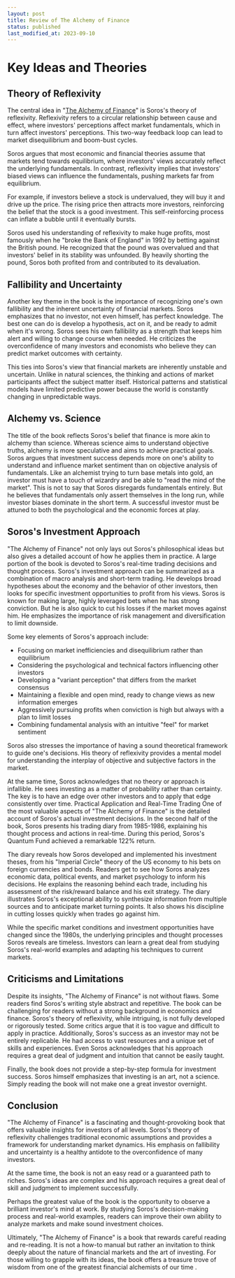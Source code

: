 ```yaml
---
layout: post
title: Review of The Alchemy of Finance
status: published
last_modified_at: 2023-09-10
---
```


# Key Ideas and Theories

## Theory of Reflexivity
The central idea in "[The Alchemy of Finance](https://www.amazon.com/Alchemy-Finance-George-Soros/dp/0471445495)" is Soros's theory of reflexivity. Reflexivity refers to a circular relationship between cause and effect, where investors' perceptions affect market fundamentals, which in turn affect investors' perceptions. This two-way feedback loop can lead to market disequilibrium and boom-bust cycles.

Soros argues that most economic and financial theories assume that markets tend towards equilibrium, where investors' views accurately reflect the underlying fundamentals. In contrast, reflexivity implies that investors' biased views can influence the fundamentals, pushing markets far from equilibrium.

For example, if investors believe a stock is undervalued, they will buy it and drive up the price. The rising price then attracts more investors, reinforcing the belief that the stock is a good investment. This self-reinforcing process can inflate a bubble until it eventually bursts.

Soros used his understanding of reflexivity to make huge profits, most famously when he "broke the Bank of England" in 1992 by betting against the British pound. He recognized that the pound was overvalued and that investors' belief in its stability was unfounded. By heavily shorting the pound, Soros both profited from and contributed to its devaluation.

## Fallibility and Uncertainty

Another key theme in the book is the importance of recognizing one's own fallibility and the inherent uncertainty of financial markets. Soros emphasizes that no investor, not even himself, has perfect knowledge. 
The best one can do is develop a hypothesis, act on it, and be ready to admit when it's wrong. Soros sees his own fallibility as a strength that keeps him alert and willing to change course when needed. He criticizes the overconfidence of many investors and economists who believe they can predict market outcomes with certainty.

This ties into Soros's view that financial markets are inherently unstable and uncertain. Unlike in natural sciences, the thinking and actions of market participants affect the subject matter itself. Historical patterns and statistical models have limited predictive power because the world is constantly changing in unpredictable ways.

## Alchemy vs. Science
The title of the book reflects Soros's belief that finance is more akin to alchemy than science. Whereas science aims to understand objective truths, alchemy is more speculative and aims to achieve practical goals.
Soros argues that investment success depends more on one's ability to understand and influence market sentiment than on objective analysis of fundamentals. 
Like an alchemist trying to turn base metals into gold, an investor must have a touch of wizardry and be able to "read the mind of the market".
This is not to say that Soros disregards fundamentals entirely. But he believes that fundamentals only assert themselves in the long run, while investor biases dominate in the short term. 
A successful investor must be attuned to both the psychological and the economic forces at play.

## Soros's Investment Approach
"The Alchemy of Finance" not only lays out Soros's philosophical ideas but also gives a detailed account of how he applies them in practice. A large portion of the book is devoted to Soros's real-time trading decisions and thought process.
Soros's investment approach can be summarized as a combination of macro analysis and short-term trading. He develops broad hypotheses about the economy and the behavior of other investors, then looks for specific investment opportunities to profit from his views. Soros is known for making large, highly leveraged bets when he has strong conviction. But he is also quick to cut his losses if the market moves against him. He emphasizes the importance of risk management and diversification to limit downside.

Some key elements of Soros's approach include:

- Focusing on market inefficiencies and disequilibrium rather than equilibrium
- Considering the psychological and technical factors influencing other investors
- Developing a "variant perception" that differs from the market consensus
- Maintaining a flexible and open mind, ready to change views as new information emerges
- Aggressively pursuing profits when conviction is high but always with a plan to limit losses
- Combining fundamental analysis with an intuitive "feel" for market sentiment

Soros also stresses the importance of having a sound theoretical framework to guide one's decisions. His theory of reflexivity provides a mental model for understanding the interplay of objective and subjective factors in the market.

At the same time, Soros acknowledges that no theory or approach is infallible. He sees investing as a matter of probability rather than certainty. The key is to have an edge over other investors and to apply that edge consistently over time.
Practical Application and Real-Time Trading
One of the most valuable aspects of "The Alchemy of Finance" is the detailed account of Soros's actual investment decisions. In the second half of the book, Soros presents his trading diary from 1985-1986, explaining his thought process and actions in real-time. During this period, Soros's Quantum Fund achieved a remarkable 122% return. 

The diary reveals how Soros developed and implemented his investment theses, from his "Imperial Circle" theory of the US economy to his bets on foreign currencies and bonds.
Readers get to see how Soros analyzes economic data, political events, and market psychology to inform his decisions. He explains the reasoning behind each trade, including his assessment of the risk/reward balance and his exit strategy.
The diary illustrates Soros's exceptional ability to synthesize information from multiple sources and to anticipate market turning points. It also shows his discipline in cutting losses quickly when trades go against him.

While the specific market conditions and investment opportunities have changed since the 1980s, the underlying principles and thought processes Soros reveals are timeless. Investors can learn a great deal from studying Soros's real-world examples and adapting his techniques to current markets.

## Criticisms and Limitations
Despite its insights, "The Alchemy of Finance" is not without flaws. Some readers find Soros's writing style abstract and repetitive. The book can be challenging for readers without a strong background in economics and finance.
Soros's theory of reflexivity, while intriguing, is not fully developed or rigorously tested. Some critics argue that it is too vague and difficult to apply in practice. Additionally, Soros's success as an investor may not be entirely replicable. He had access to vast resources and a unique set of skills and experiences. Even Soros acknowledges that his approach requires a great deal of judgment and intuition that cannot be easily taught.

Finally, the book does not provide a step-by-step formula for investment success. Soros himself emphasizes that investing is an art, not a science. Simply reading the book will not make one a great investor overnight.

## Conclusion
"The Alchemy of Finance" is a fascinating and thought-provoking book that offers valuable insights for investors of all levels. Soros's theory of reflexivity challenges traditional economic assumptions and provides a framework for understanding market dynamics. His emphasis on fallibility and uncertainty is a healthy antidote to the overconfidence of many investors.

At the same time, the book is not an easy read or a guaranteed path to riches. Soros's ideas are complex and his approach requires a great deal of skill and judgment to implement successfully.

Perhaps the greatest value of the book is the opportunity to observe a brilliant investor's mind at work. By studying Soros's decision-making process and real-world examples, readers can improve their own ability to analyze markets and make sound investment choices.

Ultimately, "The Alchemy of Finance" is a book that rewards careful reading and re-reading. It is not a how-to manual but rather an invitation to think deeply about the nature of financial markets and the art of investing. For those willing to grapple with its ideas, the book offers a treasure trove of wisdom from one of the greatest financial alchemists of our time
.